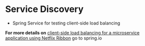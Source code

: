 # Service Discovery
- Spring Service for testing client-side load balancing

**For more details on** [client-side load balancing for a microservice application using Netflix Ribbon](https://spring.io/guides/gs/client-side-load-balancing/) go to spring.io
